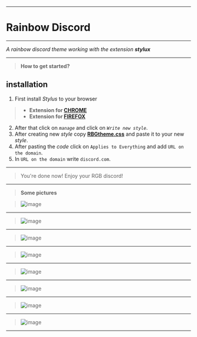 __________
# Rainbow Discord
__________

*A rainbow discord theme working with the extension **stylux***
__________
>**How to get started?**
## installation
1. First install *Stylus* to your browser
>- **Extension for [CHROME](https://chrome.google.com/webstore/detail/stylus/clngdbkpkpeebahjckkjfobafhncgmne?hl=en)** 
>- **Extension for [FIREFOX](https://addons.mozilla.org/en-US/firefox/addon/styl-us/)** 
2. After that click on *`manage`* and click on *`Write new style`*.
3. After creating new *style* copy **[RBGtheme.css](https://raw.githubusercontent.com/FIMARx/RainbowDiscord/main/RGBtheme.css)** and paste it to your new *style*.
4. After pasting the *code* click on `Applies to Everything` and add `URL on the domain`.
5. In `URL on the domain` write `discord.com`.
__________
> You're done now! Enjoy your RGB discord!
__________
> **Some pictures**

> ![image](https://user-images.githubusercontent.com/69573290/101140363-8945c500-361b-11eb-8667-2d3b6334f596.png)
__________
> ![image](https://user-images.githubusercontent.com/69573290/101157960-a1294300-3633-11eb-90df-e3774e63ab85.png)
__________
> ![image](https://user-images.githubusercontent.com/69573290/101158342-40e6d100-3634-11eb-8cc7-ca7df0a1dcc3.png)
__________
> ![image](https://user-images.githubusercontent.com/69573290/101158409-55c36480-3634-11eb-9a03-4ed45e53045a.png)
__________
> ![image](https://user-images.githubusercontent.com/69573290/101158560-97eca600-3634-11eb-9cec-3a6e13a99311.png)
__________
> ![image](https://user-images.githubusercontent.com/69573290/101158598-a63ac200-3634-11eb-935e-8d8e70f1bf1c.png)
__________
> ![image](https://user-images.githubusercontent.com/69573290/101158715-dbdfab00-3634-11eb-9a3f-79ef07373848.png)
__________
> ![image](https://user-images.githubusercontent.com/69573290/101159098-89eb5500-3635-11eb-862a-5bfebf49d88c.png)
__________
